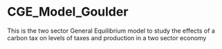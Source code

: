 # CGE_Model_Goulder
This is the two sector General Equilibrium model to study the effects of a carbon tax on levels of taxes and production in a two sector economy
